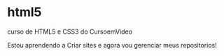 # html5
 curso de HTML5 e CSS3 do CursoemVideo

 Estou aprendendo a Criar sites e agora vou gerenciar meus repositorios!
